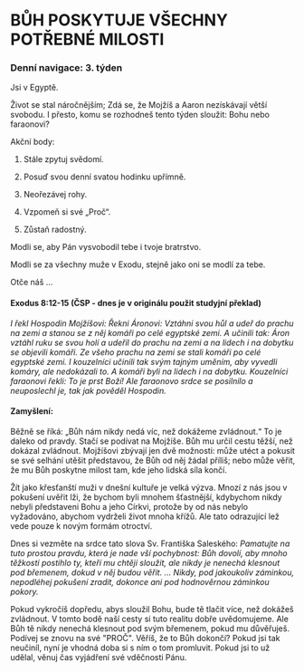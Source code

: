 # BŮH POSKYTUJE VŠECHNY POTŘEBNÉ MILOSTI

### Denní navigace: 3. týden

Jsi v Egyptě.

Život se stal náročnějším; Zdá se, že Mojžíš a Aaron nezískávají větší svobodu. I přesto, komu se rozhodneš tento týden sloužit: Bohu nebo faraonovi?

Akční body:
1. Stále zpytuj svědomí.

2. Posuď svou denní svatou hodinku upřímně.

3. Neořezávej rohy.

4. Vzpomeň si své „Proč“.


5. Zůstaň radostný.

Modli se, aby Pán vysvobodil tebe i tvoje bratrstvo.

Modli se za všechny muže v Exodu, stejně jako oni se modlí za tebe.

Otče náš …


#### Exodus 8:12-15 (ČSP - dnes je v originálu použit studyjní překlad)
*I řekl Hospodin Mojžíšovi: Řekni Áronovi: Vztáhni svou hůl a udeř do prachu na zemi a stanou se z něj komáři po celé egyptské zemi. A učinili tak: Áron vztáhl ruku se svou holí a udeřil do prachu na zemi a na lidech i na dobytku se objevili komáři. Ze všeho prachu na zemi se stali komáři po celé egyptské zemi. I kouzelníci učinili tak svým tajným uměním, aby vyvedli komáry, ale nedokázali to. A komáři byli na lidech i na dobytku. Kouzelníci faraonovi řekli: To je prst Boží! Ale faraonovo srdce se posilnilo a neuposlechl je, tak jak pověděl Hospodin.*

#### Zamyšlení:
Běžně se říká: „Bůh nám nikdy nedá víc, než dokážeme zvládnout.“ To je daleko od pravdy. Stačí se podívat na Mojžíše. Bůh mu určil cestu těžší, než dokázal zvládnout. Mojžíšovi zbývají jen dvě možnosti: může utéct a pokusit se své selhání utěšit představou, že Bůh od něj žádal příliš; nebo může věřit, že mu Bůh poskytne milost tam, kde jeho lidská síla končí.

Žít jako křesťanští muži v dnešní kultuře je velká výzva. Mnozí z nás jsou v pokušení uvěřit lži, že bychom byli mnohem šťastnější, kdybychom nikdy nebyli představeni Bohu a jeho Církvi, protože by od nás nebylo vyžadováno, abychom vydrželi život mnoha křížů. Ale tato odrazující lež vede pouze k novým formám otroctví.

Dnes si vezměte na srdce tato slova Sv. Františka Saleského:
*Pamatujte na tuto prostou pravdu, která je nade vší pochybnost: Bůh dovolí, aby mnoho těžkostí postihlo ty, kteří mu chtějí sloužit, ale nikdy je nenechá klesnout pod břemenem, dokud v něj budou věřit. ... Nikdy, pod jakoukoliv záminkou, nepodléhej pokušení zradit, dokonce ani pod hodnověrnou záminkou pokory.*

Pokud vykročíš dopředu, abys sloužil Bohu, bude tě tlačit více, než dokážeš zvládnout. V tomto bodě naší cesty si tuto realitu dobře uvědomujeme. Ale Bůh tě nikdy nenechá klesnout pod svým břemenem, pokud mu důvěřuješ. Podívej se znovu na své "PROČ". Věříš, že to Bůh dokončí? Pokud jsi tak neučiníl, nyní je vhodná doba si s ním o tom promluvit. Pokud jsi to už udělal, věnuj čas vyjádření své vděčnosti Pánu.
